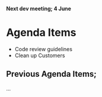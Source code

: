 **Next dev meeting; 4 June**

# Agenda Items

* Code review guidelines
* Clean up Customers


## Previous Agenda Items;

...